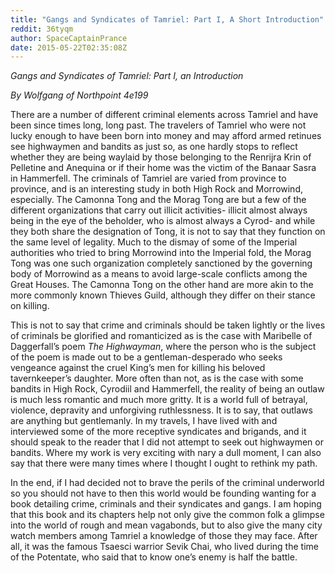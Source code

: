 ```yaml
---
title: "Gangs and Syndicates of Tamriel: Part I, A Short Introduction"
reddit: 36tyqm
author: SpaceCaptainPrance
date: 2015-05-22T02:35:08Z
---
```


*Gangs and Syndicates of Tamriel: Part I, an Introduction*

*By Wolfgang of Northpoint
4e199*

There are a number of different criminal elements across Tamriel and have been since times long, long past. The travelers of Tamriel who were not lucky enough to have been born into money and may afford armed retinues see highwaymen and bandits as just so, as one hardly stops to reflect whether they are being waylaid by those belonging to the Renrijra Krin of Pelletine and Anequina or if their home was the victim of the Banaar Sasra in Hammerfell. The criminals of Tamriel are varied from province to province, and is an interesting study in both High Rock and Morrowind, especially. The Camonna Tong and the Morag Tong are but a few of the different organizations that carry out illicit activities- illicit almost always being in the eye of the beholder, who is almost always a Cyrod- and while they both share the designation of Tong, it is not to say that they function on the same level of legality. Much to the dismay of some of the Imperial authorities who tried to bring Morrowind into the Imperial fold, the Morag Tong was one such organization completely sanctioned by the governing body of Morrowind as a means to avoid large-scale conflicts among the Great Houses. The Camonna Tong on the other hand are more akin to the more commonly known Thieves Guild, although they differ on their stance on killing.

This is not to say that crime and criminals should be taken lightly or the lives of criminals be glorified and romanticized as is the case with  Maribelle of Daggerfall’s poem *The Highwayman*, where the person who is the subject of the poem is made out to be a gentleman-desperado who seeks vengeance against the cruel King’s men for killing his beloved tavernkeeper’s daughter. More often than not, as is the case with some bandits in High Rock, Cyrodiil and Hammerfell, the reality of being an outlaw is much less romantic and much more gritty. It is a world full of betrayal, violence, depravity and unforgiving ruthlessness. It is to say, that outlaws are anything but gentlemanly. In my travels, I have lived with and interviewed some of the more receptive syndicates and brigands, and it should speak to the reader that I did not attempt to seek out highwaymen or bandits. Where my work is very exciting with nary a dull moment, I can also say that there were many times where I thought I ought to rethink my path.

In the end, if I had decided not to brave the perils of the criminal underworld so you should not have to then this world would be founding wanting for a book detailing crime, criminals and their syndicates and gangs. I am hoping that this book and its chapters help not only give the common folk a glimpse into the world of rough and mean vagabonds, but to also give the many city watch members among Tamriel a knowledge of those they may face. After all, it was the famous Tsaesci warrior Sevik Chai, who lived during the time of the Potentate, who said that to know one’s enemy is half the battle.

